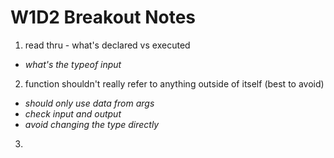 # W1D2 Breakout Notes

1. read thru - what's declared vs executed
  - *what's the typeof input*


2. function shouldn't really refer to anything outside of itself (best to avoid)
  - *should only use data from args*
  - *check input and output*
  - *avoid changing the type directly*


3.  
